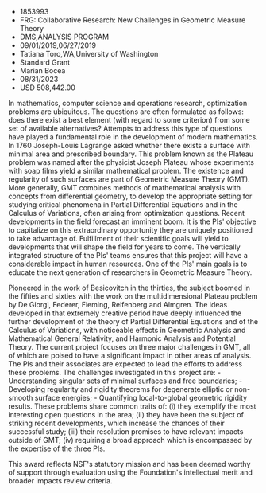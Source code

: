 
* 1853993
* FRG: Collaborative Research: New Challenges in Geometric Measure Theory
* DMS,ANALYSIS PROGRAM
* 09/01/2019,06/27/2019
* Tatiana Toro,WA,University of Washington
* Standard Grant
* Marian Bocea
* 08/31/2023
* USD 508,442.00

In mathematics, computer science and operations research, optimization problems
are ubiquitous. The questions are often formulated as follows: does there exist
a best element (with regard to some criterion) from some set of available
alternatives? Attempts to address this type of questions have played a
fundamental role in the development of modern mathematics. In 1760 Joseph-Louis
Lagrange asked whether there exists a surface with minimal area and prescribed
boundary. This problem known as the Plateau problem was named after the
physicist Joseph Plateau whose experiments with soap films yield a similar
mathematical problem. The existence and regularity of such surfaces are part of
Geometric Measure Theory (GMT). More generally, GMT combines methods of
mathematical analysis with concepts from differential geometry, to develop the
appropriate setting for studying critical phenomena in Partial Differential
Equations and in the Calculus of Variations, often arising from optimization
questions. Recent developments in the field forecast an imminent boom. It is the
PIs' objective to capitalize on this extraordinary opportunity they are uniquely
positioned to take advantage of. Fulfillment of their scientific goals will
yield to developments that will shape the field for years to come. The
vertically integrated structure of the PIs' teams ensures that this project will
have a considerable impact in human resources. One of the PIs' main goals is to
educate the next generation of researchers in Geometric Measure Theory.

Pioneered in the work of Besicovitch in the thirties, the subject boomed in the
fifties and sixties with the work on the multidimensional Plateau problem by De
Giorgi, Federer, Fleming, Reifenberg and Almgren. The ideas developed in that
extremely creative period have deeply influenced the further development of the
theory of Partial Differential Equations and of the Calculus of Variations, with
noticeable effects in Geometric Analysis and Mathematical General Relativity,
and Harmonic Analysis and Potential Theory. The current project focuses on three
major challenges in GMT, all of which are poised to have a significant impact in
other areas of analysis. The PIs and their associates are expected to lead the
efforts to address these problems. The challenges investigated in this project
are: - Understanding singular sets of minimal surfaces and free boundaries; -
Developing regularity and rigidity theorems for degenerate elliptic or non-
smooth surface energies; - Quantifying local-to-global geometric rigidity
results. These problems share common traits of: (i) they exemplify the most
interesting open questions in the area; (ii) they have been the subject of
striking recent developments, which increase the chances of their successful
study; (iii) their resolution promises to have relevant impacts outside of GMT;
(iv) requiring a broad approach which is encompassed by the expertise of the
three PIs.

This award reflects NSF's statutory mission and has been deemed worthy of
support through evaluation using the Foundation's intellectual merit and broader
impacts review criteria.
